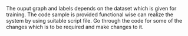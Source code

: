 The ouput graph and labels depends on the dataset which is given for training.
The code sample is provided functional wise can realize the system by using suitable script file.
Go through the code for some of the changes which is to be required and make changes to it.
